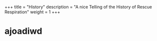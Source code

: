 +++
title = "History"
description = "A nice Telling of the History of Rescue Respiration"
weight = 1
+++

# ajoadiwd
